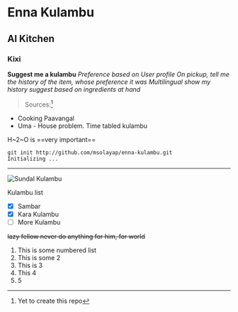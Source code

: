 # Enna Kulambu
## AI Kitchen
### Kixi

**Suggest me a kulambu**
*Preference based on User profile*
*On pickup, tell me the history of the item, whose preference it was*
*Multilingual*
*show my history*
*suggest based on ingredients at hand*


> Sources:[^1]
- Cooking Paavangal
- Uma - House problem. Time tabled kulambu

H~2~O is ==very important==

```
git init http://github.com/msolayap/enna-kulambu.git
Initializing ...
```
[^1]: Yet to create this repo
---
![Sundal Kulambu](https://encrypted-tbn0.gstatic.com/images?q=tbn:ANd9GcQP_Lcha-eE6Is1-mZOpFG9kuYk5dnO5VRkzw&usqp=CAU)

Kulambu list

- [x] Sambar
- [x] Kara Kulambu
- [ ] More Kulambu

~~lazy fellow never do anything for him, for world~~

1. This is some numbered list
2. This is some 2
3. This is 3
4. This 4
5. 5
